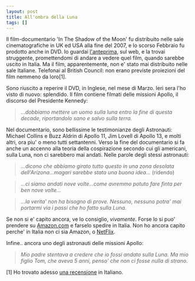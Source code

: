 ```yaml
---
layout: post
title: All'ombra della Luna
tags: []
---
```


Il film-documentario 'In The Shadow of the Moon' fu distribuito nelle sale cinematografiche in UK ed USA alla fine del 2007, e lo scorso Febbraio fu prodotto anche in DVD.
Io guardai [l'anteprima](http://www.intheshadowofthemoon.com/), sul web, e la trovai struggente, promettendomi di andare a vedere quel film, quando sarebbe uscito in Italia. Ma il film, apparentemente, non e' stato mai distribuito nelle sale Italiane. Telefonai al British Council: non erano previste proiezioni del film nemmeno da loro[1].

Sono riuscito a reperire il DVD, in Inglese, nel mese di Marzo. Ieri sera l'ho visto di nuovo: splendido. Il film contiene filmati delle missioni Apollo, il discorso del Presidente Kennedy:

> *...dobbiamo mettere un uomo sulla luna entro la fine di questa decade, riportandolo sano e salvo sulla terra.*

Nel documentario, sono bellissime le testimonianze degli Astronauti: Michael Collins e Buzz Aldrin di Apollo 11, Jim Lovell di Apollo 13, e molti altri, ora piu' o meno tutti settantenni.
Verso la fine del documentario si fa anche un accenno alla teoria della cospirazione secondo cui gli americani, sulla Luna, non ci sarebbero mai andati. Nelle parole degli stessi astronauti:

> *...dicono che abbiamo girato tutto questo in una zona desolata dell'Arizona...magari sarebbe stata una buona idea...* (ridendo)

> *...ci siamo andati nove volte...come avremmo potuto fare finta per ben nove volte...*

> *...la verita' non ha bisogno di prove. Nessuno, nessuno potra' mai portarmi via i passi che ho fatto sulla Luna.*

Se non si e' capito ancora, ve lo consiglio, *vivamente*. Forse lo si puo' prendere su [Amazon.com](http://www.amazon.com/Shadow-Moon-Harrison-Schmitt/dp/B000XJ5TPE/ref=sr_1_1?ie=UTF8&s=dvd&qid=1223414790&sr=1-1) e farselo spedire in Italia. Non ho ancora capito perche' in Italia non ci sia Amazon, o [NetFlix](http://www.netflix.com/).

Infine.. ancora uno degli astronauti delle missioni Apollo:

> *Mio padre stentava a credere che io fossi andato sulla Luna. Ma mio figlio Tom, che aveva 5 anni, penso' che non ci fosse nulla di strano.*

[1] Ho trovato adesso [una recensione](http://www.brera.unimi.it/film/index.php?arg1=0&arg2=12&arg3=0000000038&arg4=9&arg6=912) in Italiano.
